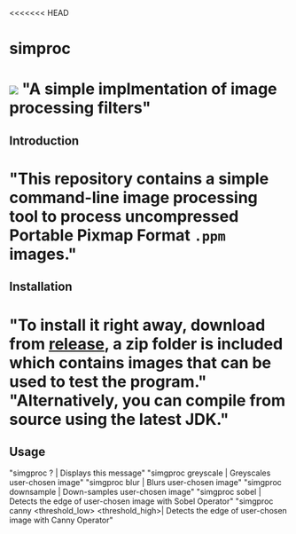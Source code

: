<<<<<<< HEAD
# simproc
![](https://github.com/tfchan-lab/simproc/demo.jpg)
"A simple implmentation of image processing filters"
=======
## Introduction
"This repository contains a simple command-line image processing tool to process uncompressed Portable Pixmap Format `.ppm` images."
=======
## Installation
"To install it right away, download from [release](https://github.com/tfchan-lab/simproc/releases/tag/v1.0), a zip folder is included which contains images that can be used to test the program."
"Alternatively, you can compile from source using the latest JDK."
=======
## Usage
"simgproc ? | Displays this message"
"simgproc <filename> greyscale | Greyscales user-chosen image"
"simgproc <filename> blur <size> <SD> | Blurs user-chosen image"
"simgproc <filename> downsample <multiplier> | Down-samples user-chosen image"
"simgproc <filename> sobel <threshold> | Detects the edge of user-chosen image with Sobel Operator"
"simgproc <filename> canny <threshold_low> <threshold_high>| Detects the edge of user-chosen image with Canny Operator"
